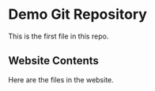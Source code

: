 # Demo Git Repository  
This is the first file in this repo.  
## Website Contents  
Here are the files in the website.  
